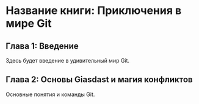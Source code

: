 # Название книги: Приключения в мире Git

## Глава 1: Введение
Здесь будет введение в удивительный мир Git.

## Глава 2: Основы Giasdast и магия конфликтов
Основные понятия и команды Git.